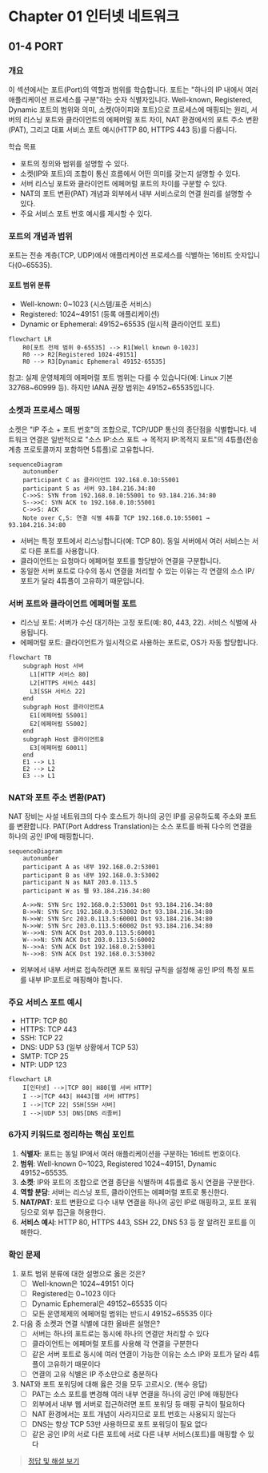# Chapter 01 인터넷 네트워크

## 01-4 PORT

### 개요
이 섹션에서는 포트(Port)의 역할과 범위를 학습합니다. 포트는 "하나의 IP 내에서 여러 애플리케이션 프로세스를 구분"하는 숫자 식별자입니다. Well-known, Registered, Dynamic 포트의 범위와 의미, 소켓(아이피와 포트)으로 프로세스에 매핑되는 원리, 서버의 리스닝 포트와 클라이언트의 에페머럴 포트 차이, NAT 환경에서의 포트 주소 변환(PAT), 그리고 대표 서비스 포트 예시(HTTP 80, HTTPS 443 등)를 다룹니다.

학습 목표
- 포트의 정의와 범위를 설명할 수 있다.
- 소켓(IP와 포트)의 조합이 통신 흐름에서 어떤 의미를 갖는지 설명할 수 있다.
- 서버 리스닝 포트와 클라이언트 에페머럴 포트의 차이를 구분할 수 있다.
- NAT의 포트 변환(PAT) 개념과 외부에서 내부 서비스로의 연결 원리를 설명할 수 있다.
- 주요 서비스 포트 번호 예시를 제시할 수 있다.

### 포트의 개념과 범위
포트는 전송 계층(TCP, UDP)에서 애플리케이션 프로세스를 식별하는 16비트 숫자입니다(0~65535).

#### 포트 범위 분류
- Well-known: 0~1023 (시스템/표준 서비스)
- Registered: 1024~49151 (등록 애플리케이션)
- Dynamic or Ephemeral: 49152~65535 (일시적 클라이언트 포트)

```mermaid
flowchart LR
    R0[포트 전체 범위 0-65535] --> R1[Well known 0-1023]
    R0 --> R2[Registered 1024-49151]
    R0 --> R3[Dynamic Ephemeral 49152-65535]
```

참고: 실제 운영체제의 에페머럴 포트 범위는 다를 수 있습니다(예: Linux 기본 32768~60999 등). 하지만 IANA 권장 범위는 49152~65535입니다.

### 소켓과 프로세스 매핑
소켓은 "IP 주소 + 포트 번호"의 조합으로, TCP/UDP 통신의 종단점을 식별합니다. 네트워크 연결은 일반적으로 "소스 IP:소스 포트 → 목적지 IP:목적지 포트"의 4튜플(전송 계층 프로토콜까지 포함하면 5튜플)로 고유합니다.

```mermaid
sequenceDiagram
    autonumber
    participant C as 클라이언트 192.168.0.10:55001
    participant S as 서버 93.184.216.34:80
    C->>S: SYN from 192.168.0.10:55001 to 93.184.216.34:80
    S-->>C: SYN ACK to 192.168.0.10:55001
    C->>S: ACK
    Note over C,S: 연결 식별 4튜플 TCP 192.168.0.10:55001 → 93.184.216.34:80
```

- 서버는 특정 포트에서 리스닝합니다(예: TCP 80). 동일 서버에서 여러 서비스는 서로 다른 포트를 사용합니다.
- 클라이언트는 요청마다 에페머럴 포트를 할당받아 연결을 구분합니다.
- 동일한 서버 포트로 다수의 동시 연결을 처리할 수 있는 이유는 각 연결의 소스 IP/포트가 달라 4튜플이 고유하기 때문입니다.

### 서버 포트와 클라이언트 에페머럴 포트
- 리스닝 포트: 서버가 수신 대기하는 고정 포트(예: 80, 443, 22). 서비스 식별에 사용됩니다.
- 에페머럴 포트: 클라이언트가 일시적으로 사용하는 포트로, OS가 자동 할당합니다.

```mermaid
flowchart TB
    subgraph Host 서버
      L1[HTTP 서비스 80]
      L2[HTTPS 서비스 443]
      L3[SSH 서비스 22]
    end
    subgraph Host 클라이언트A
      E1[에페머럴 55001]
      E2[에페머럴 55002]
    end
    subgraph Host 클라이언트B
      E3[에페머럴 60011]
    end
    E1 --> L1
    E2 --> L2
    E3 --> L1
```

### NAT와 포트 주소 변환(PAT)
NAT 장비는 사설 네트워크의 다수 호스트가 하나의 공인 IP를 공유하도록 주소와 포트를 변환합니다. PAT(Port Address Translation)는 소스 포트를 바꿔 다수의 연결을 하나의 공인 IP에 매핑합니다.

```mermaid
sequenceDiagram
    autonumber
    participant A as 내부 192.168.0.2:53001
    participant B as 내부 192.168.0.3:53002
    participant N as NAT 203.0.113.5
    participant W as 웹 93.184.216.34:80

    A->>N: SYN Src 192.168.0.2:53001 Dst 93.184.216.34:80
    B->>N: SYN Src 192.168.0.3:53002 Dst 93.184.216.34:80
    N->>W: SYN Src 203.0.113.5:60001 Dst 93.184.216.34:80
    N->>W: SYN Src 203.0.113.5:60002 Dst 93.184.216.34:80
    W-->>N: SYN ACK Dst 203.0.113.5:60001
    W-->>N: SYN ACK Dst 203.0.113.5:60002
    N-->>A: SYN ACK Dst 192.168.0.2:53001
    N-->>B: SYN ACK Dst 192.168.0.3:53002
```

- 외부에서 내부 서버로 접속하려면 포트 포워딩 규칙을 설정해 공인 IP의 특정 포트를 내부 IP:포트로 매핑해야 합니다.

### 주요 서비스 포트 예시
- HTTP: TCP 80
- HTTPS: TCP 443
- SSH: TCP 22
- DNS: UDP 53 (일부 상황에서 TCP 53)
- SMTP: TCP 25
- NTP: UDP 123

```mermaid
flowchart LR
    I[인터넷] -->|TCP 80| H80[웹 서버 HTTP]
    I -->|TCP 443| H443[웹 서버 HTTPS]
    I -->|TCP 22| SSH[SSH 서버]
    I -->|UDP 53| DNS[DNS 리졸버]
```

### 6가지 키워드로 정리하는 핵심 포인트
1. **식별자**: 포트는 동일 IP에서 여러 애플리케이션을 구분하는 16비트 번호이다.
2. **범위**: Well-known 0~1023, Registered 1024~49151, Dynamic 49152~65535.
3. **소켓**: IP와 포트의 조합으로 연결 종단을 식별하며 4튜플로 동시 연결을 구분한다.
4. **역할 분담**: 서버는 리스닝 포트, 클라이언트는 에페머럴 포트로 통신한다.
5. **NAT/PAT**: 포트 변환으로 다수 내부 연결을 하나의 공인 IP로 매핑하고, 포트 포워딩으로 외부 접근을 허용한다.
6. **서비스 예시**: HTTP 80, HTTPS 443, SSH 22, DNS 53 등 잘 알려진 포트를 이해한다.

### 확인 문제
1. 포트 범위 분류에 대한 설명으로 옳은 것은?
    - [ ] Well-known은 1024~49151 이다
    - [ ] Registered는 0~1023 이다
    - [ ] Dynamic Ephemeral은 49152~65535 이다
    - [ ] 모든 운영체제의 에페머럴 범위는 반드시 49152~65535 이다

2. 다음 중 소켓과 연결 식별에 대한 올바른 설명은?
    - [ ] 서버는 하나의 포트로는 동시에 하나의 연결만 처리할 수 있다
    - [ ] 클라이언트는 에페머럴 포트를 사용해 각 연결을 구분한다
    - [ ] 같은 서버 포트로 동시에 여러 연결이 가능한 이유는 소스 IP와 포트가 달라 4튜플이 고유하기 때문이다
    - [ ] 연결의 고유 식별은 IP 주소만으로 충분하다

3. NAT와 포트 포워딩에 대해 옳은 것을 모두 고르시오. (복수 응답)
    - [ ] PAT는 소스 포트를 변경해 여러 내부 연결을 하나의 공인 IP에 매핑한다
    - [ ] 외부에서 내부 웹 서버로 접근하려면 포트 포워딩 등 매핑 규칙이 필요하다
    - [ ] NAT 환경에서는 포트 개념이 사라지므로 포트 번호는 사용되지 않는다
    - [ ] DNS는 항상 TCP 53만 사용하므로 포트 포워딩이 필요 없다
    - [ ] 같은 공인 IP의 서로 다른 포트에 서로 다른 내부 서비스(포트)를 매핑할 수 있다

> [정답 및 해설 보기](../answers_and_explanations.md#ans-01-4-port)
